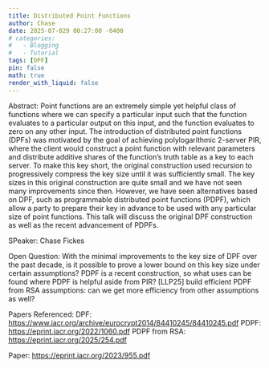 ```yaml
---
title: Distributed Point Functions
author: Chase
date: 2025-07-029 00:27:00 -0400
# categories:
#   - Blogging
#   - Tutorial
tags: [DPF]
pin: false
math: true
render_with_liquid: false
---
```


Abstract: Point functions are an extremely simple yet helpful class of functions where we can specify a particular input such that the function evaluates to a particular output on this input, and the function evaluates to zero on any other input. The introduction of distributed point functions (DPFs) was motivated by the goal of achieving polylogarithmic 2-server PIR, where the client would construct a point function with relevant parameters and distribute additive shares of the function’s truth table as a key to each server. To make this key short, the original construction used recursion to progressively compress the key size until it was sufficiently small. The key sizes in this original construction are quite small and we have not seen many improvements since then. However, we have seen alternatives based on DPF, such as programmable distributed point functions (PDPF), which allow a party to prepare their key in advance to be used with any particular size of point functions. This talk will discuss the original DPF construction as well as the recent advancement of PDPFs.

SPeaker: Chase Fickes

Open Question:
With the minimal improvements to the key size of DPF over the past decade, is it possible to prove a lower bound on this key size under certain assumptions?
PDPF is a recent construction, so what uses can be found where PDPF is helpful aside from PIR?
[LLP25] build efficient PDPF from RSA assumptions: can we get more efficiency from other assumptions as well?

Papers Referenced:
DPF: https://www.iacr.org/archive/eurocrypt2014/84410245/84410245.pdf 
PDPF: https://eprint.iacr.org/2022/1060.pdf 
PDPF from RSA: https://eprint.iacr.org/2025/254.pdf 



Paper: https://eprint.iacr.org/2023/955.pdf 
